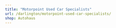 ```yaml
---
title: "Motorpoint Used Car Specialists"
url: /darlington/motorpoint-used-car-specialists/
shop: Autohaus
---
```

